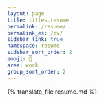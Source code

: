 ```yaml
---
layout: page
title: titles.resume
permalink: /resume/
permalink_es: /cv/
sidebar_link: true
namespace: resume
sidebar_sort_order: 2
emoji: 📑
area: work
group_sort_order: 2
---
```


<div id="resume">{% translate_file resume.md %}</div>